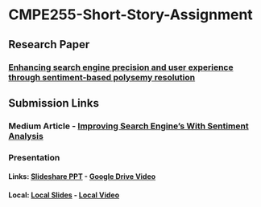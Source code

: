 # CMPE255-Short-Story-Assignment

## Research Paper
### [Enhancing search engine precision and user experience through sentiment-based polysemy resolution](https://arxiv.org/abs/2311.01895)

## Submission Links
### Medium Article - [Improving Search Engine’s With Sentiment Analysis](https://medium.com/@sjkchang/improving-search-engines-with-sentiment-analysis-6ae383e496d1)
### Presentation 
#### Links: [Slideshare PPT](https://www.slideshare.net/sjkchang/short-story-slidespdf) - [Google Drive Video](https://drive.google.com/file/d/10ll0S4OoIkC5zPGupU3M34ugqZr5FT8y/view?usp=sharing)
#### Local: [Local Slides](https://github.com/sjkchang/CMPE255-Short-Story-Assignment/blob/master/Short%20Story%20Slides.pdf) - [Local Video](https://github.com/sjkchang/CMPE255-Short-Story-Assignment/blob/master/short-story-presentation.mp4)


